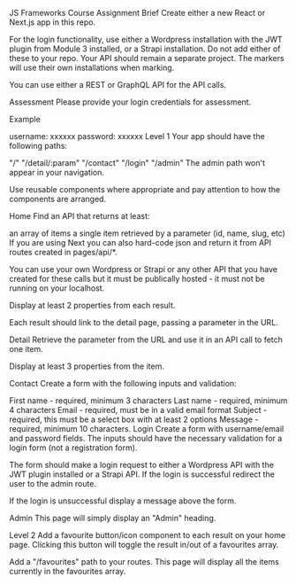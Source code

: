JS Frameworks Course Assignment
Brief
Create either a new React or Next.js app in this repo.

For the login functionality, use either a Wordpress installation with the JWT plugin from Module 3 installed, or a Strapi installation. Do not add either of these to your repo. Your API should remain a separate project. The markers will use their own installations when marking.

You can use either a REST or GraphQL API for the API calls.

Assessment
Please provide your login credentials for assessment.

Example

username: xxxxxx
password: xxxxxx
Level 1
Your app should have the following paths:

"/"
"/detail/:param"
"/contact"
"/login"
"/admin"
The admin path won't appear in your navigation.

Use reusable components where appropriate and pay attention to how the components are arranged.

Home
Find an API that returns at least:

an array of items
a single item retrieved by a parameter (id, name, slug, etc)
If you are using Next you can also hard-code json and return it from API routes created in pages/api/\*.

You can use your own Wordpress or Strapi or any other API that you have created for these calls but it must be publically hosted - it must not be running on your localhost.

Display at least 2 properties from each result.

Each result should link to the detail page, passing a parameter in the URL.

Detail
Retrieve the parameter from the URL and use it in an API call to fetch one item.

Display at least 3 properties from the item.

Contact
Create a form with the following inputs and validation:

First name - required, minimum 3 characters
Last name - required, minimum 4 characters
Email - required, must be in a valid email format
Subject - required, this must be a select box with at least 2 options
Message - required, minimum 10 characters.
Login
Create a form with username/email and password fields. The inputs should have the necessary validation for a login form (not a registration form).

The form should make a login request to either a Wordpress API with the JWT plugin installed or a Strapi API. If the login is successful redirect the user to the admin route.

If the login is unsuccessful display a message above the form.

Admin
This page will simply display an "Admin" heading.

Level 2
Add a favourite button/icon component to each result on your home page. Clicking this button will toggle the result in/out of a favourites array.

Add a "/favourites" path to your routes. This page will display all the items currently in the favourites array.
